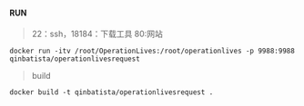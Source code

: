 #### RUN
> 22：ssh，18184：下载工具 80:网站
```
docker run -itv /root/OperationLives:/root/operationlives -p 9988:9988  qinbatista/operationlivesrequest
```

> build

```
docker build -t qinbatista/operationlivesrequest .
```

